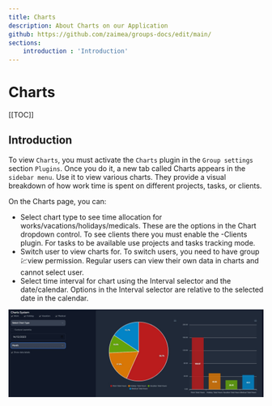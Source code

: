 ```yaml
---
title: Charts
description: About Charts on our Application
github: https://github.com/zaimea/groups-docs/edit/main/
sections: 
    introduction : 'Introduction'
---
```


# Charts

[[TOC]]

## Introduction

To view `Charts`, you must activate the `Charts` plugin in the `Group settings` section `Plugins`.
Once you do it, a new tab called Charts appears in the `sidebar menu`. Use it to view various charts. They provide a visual breakdown of how work time is spent on different projects, tasks, or clients.

On the Charts page, you can:
- Select chart type to see time allocation for works/vacations/holidays/medicals. These are the options in the Chart dropdown control. To see clients there you must enable the -Clients plugin. For tasks to be available use projects and tasks tracking mode.
- Switch user to view charts for. To switch users, you need to have group:chart:view permission. Regular users can view their own data in charts and cannot select user.
- Select time interval for chart using the Interval selector and the date/calendar. Options in the Interval selector are relative to the selected date in the calendar.


![Charts](https://raw.githubusercontent.com/zaimea/groups-docs/main/preview/charts.jpg)
